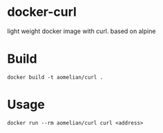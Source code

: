 # docker-curl
light weight docker image with curl. based on alpine

# Build

```
docker build -t aomelian/curl .
```

# Usage

```
docker run --rm aomelian/curl curl <address>
```
